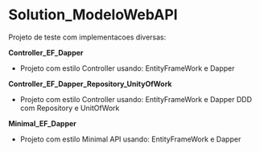 # Solution_ModeloWebAPI

Projeto de teste com implementacoes diversas:

<b>Controller_EF_Dapper</b>
- Projeto com estilo Controller usando:
  EntityFrameWork e Dapper

<b>Controller_EF_Dapper_Repository_UnityOfWork</b>
- Projeto com estilo Controller usando:
  EntityFrameWork e Dapper
  DDD com Repository e UnitOfWork


<b>Minimal_EF_Dapper</b>
- Projeto com estilo Minimal API usando:
  EntityFrameWork e Dapper

